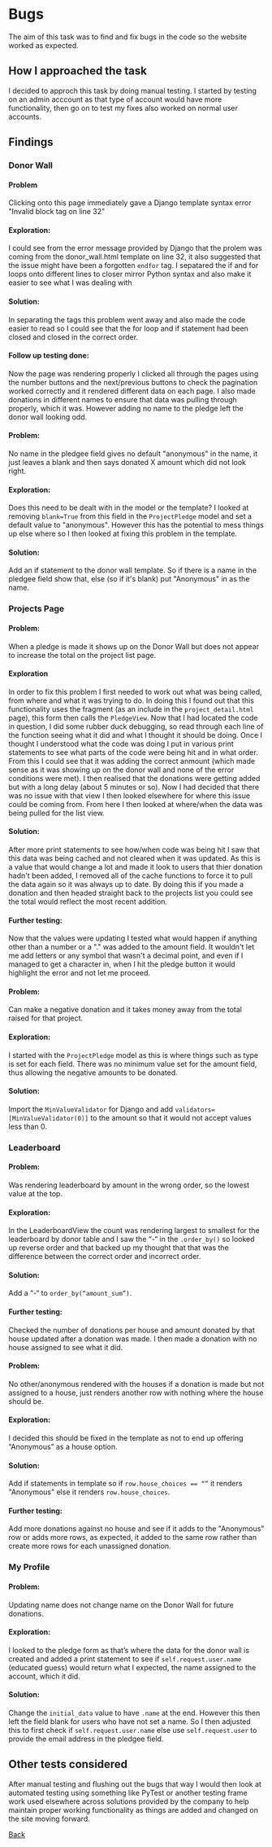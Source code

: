 # Bugs 

The aim of this task was to  find and fix bugs in the code so the website worked as expected.

## How I approached the task

I decided to approch this task by doing manual testing. I started by testing on an admin acccount as that type of account would have more functionality, then go on to test my fixes also worked on normal user accounts. 

## Findings

### Donor Wall

#### Problem
Clicking onto this page immediately gave a Django template syntax error "Invalid block tag on line 32"

#### Exploration:
I could see from the error message provided by Django that the prolem was coming from the donor_wall.html template on line 32, it also suggested that the issue might have been a forgotten `endfor` tag. I sepatared the if and for loops onto different lines to closer mirror Python syntax and also make it easier to see what I was dealing with 

#### Solution: 
In separating the tags this problem went away and also made the code easier to read so I could see that the for loop and if statement had been closed and closed in the correct order. 

#### Follow up testing done: 
Now the page was rendering properly I clicked all through the pages using the number buttons and the next/previous buttons to check the pagination worked correctly and it rendered different data on each page. I also made donations in different names to ensure that data was pulling through properly, which it was. However adding no name to the pledge left the donor wall looking odd.

#### Problem:
No name in the pledgee field gives no default "anonymous" in the name, it just leaves a blank and then says donated X amount which did not look right.

#### Exploration: 
Does this need to be dealt with in the model or the template? I looked at removing `blank=True` from this field in the `ProjectPledge` model and set a default value to "anonymous". However this has the potential to mess things up else where so I then looked at fixing this problem in the template.

#### Solution:
Add an if statement to the donor wall template. So if there is a name in the pledgee field show that, else (so if it's blank) put "Anonymous" in as the name. 


### Projects Page

#### Problem: 
When a pledge is made it shows up on the Donor Wall but does not appear to increase the total on the project list page. 

#### Exploration
In order to fix this problem I first needed to work out what was being called, from where and what it was trying to do. In doing this I found out that this functionality uses the fragment (as an include in the `project_detail.html` page), this form then calls the `PledgeView`. Now that I had located the code in question, I did some rubber duck debugging, so read through each line of the function seeing what it did and what I thought it should be doing. Once I thought I understood what the code was doing I put in various print statements to see what parts of the code were being hit and in what order. From this I could see that it was adding the correct anmount (which made sense as it was showing up on the donor wall and none of the error conditions were met). I then realised that the donations were getting added but with a long delay (about 5 minutes or so). Now I had decided that there was no issue with that view I then looked elsewhere for where this issue could be coming from. From here I then looked at where/when the data was being pulled for the list view. 

#### Solution: 
After more print statements to see how/when code was being hit I saw that this data was being cached and not cleared when it was updated. As this is a value that would change a lot and made it look to users that thier donation hadn't been added, I removed all of the cache functions to force it to pull the data again so it was always up to date. By doing this if you made a donation and then headed straight back to the projects list you could see the total would reflect the most recent addition. 

#### Further testing: 
Now that the values were updating I tested what would happen if anything other than a number or a "." was added to the amount field. It wouldn't let me add letters or any symbol that wasn't a decimal point, and even if I managed to get a character in, when I hit the pledge button it would highlight the error and not let me proceed. 

#### Problem:
Can make a negative donation and it takes money away from the total raised for that project. 

#### Exploration: 
I started with the `ProjectPledge` model as this is where things such as type is set for each field. There was no minimum value set for the amount field, thus allowing the negative amounts to be donated. 

#### Solution:
Import the `MinValueValidator` for Django and add `validators=[MinValueValidator(0)]` to the amount so that it would not accept values less than 0.


### Leaderboard

#### Problem:
Was rendering leaderboard by amount in the wrong order, so the lowest value at the top.

#### Exploration:
In the LeaderboardView the count was rendering largest to smallest for the leaderboard by donor table and I saw the “-“ in the `.order_by()` so looked up reverse order and that backed up my thought that that was the difference between the correct order and incorrect order. 

#### Solution: 
Add a “-“ to `order_by(“amount_sum”)`.

#### Further testing:
Checked the number of donations per house and amount donated by that house updated after a donation was made. I then made a donation with no house assigned to see what it did.

#### Problem:
No other/anonymous rendered with the houses if a donation is made but not assigned to a house, just renders another row with nothing where the house should be.

#### Exploration: 
I decided this should be fixed in the template as not to end up offering “Anonymous” as a house option.

#### Solution: 
Add if statements in template so if `row.house_choices == “”` it renders "Anonymous" else it renders `row.house_choices`.

#### Further testing:
Add more donations against no house and see if it adds to the "Anonymous" row or adds more rows, as expected, it added to the same row rather than create more rows for each unassigned donation.


### My Profile

#### Problem:
Updating name does not change name on the Donor Wall for future donations.

#### Exploration: 
I looked to the pledge form as that’s where the data for the donor wall is created and added a print statement to see if `self.request.user.name` (educated guess) would return what I expected, the name assigned to the account, which it did.

#### Solution: 
Change the `initial_data` value to have `.name` at the end. However this then left the field blank for users who have not set a name. So I then adjusted this to first check if `self.request.user.name` else use `self.request.user` to provide the email address in the pledgee field.


## Other tests considered

After manual testing and flushing out the bugs that way I would then look at automated testing using something like PyTest or another testing frame work used elsewhere across solutions provided by the company to help maintain proper working functionality as things are added and changed on the site moving forward. 

[Back](README.md)